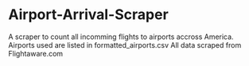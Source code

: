 # Airport-Arrival-Scraper

A scraper to count all incomming flights to airports accross America.
Airports used are listed in formatted_airports.csv
All data scraped from Flightaware.com
